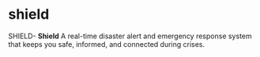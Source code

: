 # shield
SHIELD- **Shield** A real-time disaster alert and emergency response system that keeps you safe, informed, and connected during crises.
